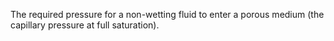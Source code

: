 The required pressure for a non-wetting fluid to enter a porous medium (the capillary pressure at full saturation).

